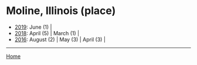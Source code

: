 # Moline, Illinois (place)

  * [2019](./moline-illinois-place-2019.md): 
      June (1) | 
  * [2018](./moline-illinois-place-2018.md): 
      April (5) | 
      March (1) | 
  * [2016](./moline-illinois-place-2016.md): 
      August (2) | 
      May (3) | 
      April (3) | 

----

[Home](../)
